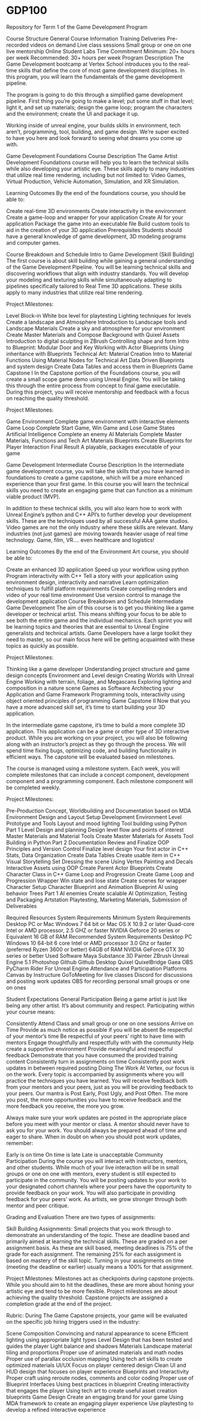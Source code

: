 # GDP100
Repository for Term 1 of the Game Development Program

Course Structure
General Course Information
Training Deliveries
Pre-recorded videos on demand
Live class sessions
Small group or one on one live mentorship
Online Student Labs
Time Commitment
Minimum: 20+ hours per week
Recommended: 30+ hours per week
Program Description
The Game Development bootcamp at Vertex School introduces you to the real-time skills that define the core of most game development disciplines. In this program, you will learn the fundamentals of the game development pipeline.

The program is going to do this through a simplified game development pipeline. First thing you’re going to make a level; put some stuff in that level; light it, and set up materials; design the game loop; program the characters and the environment; create the UI and package it up.

Working inside of unreal engine, your builds skills in environment, tech aren’t, programming, tool, building, and game design. We’re super excited to have you here and look forward to seeing what dreams you come up with.

 

Game Development Foundations
Course Description
The Game Artist Development Foundations course will help you to learn the technical skills while also developing your artistic eye. These skills apply to many industries that utilize real time rendering, including but not limited to: Video Games, Virtual Production, Vehicle Automation, Simulation, and XR Simulation.

Learning Outcomes
By the end of the foundations course, you should be able to:

Create real-time 3D environments
Create interactivity in the environment
Create a game-loop and wrapper for your application
Create AI for your application
Package the game into an executable file
Build custom tools to aid in the creation of your 3D application
Prerequisites
Students should have a general knowledge of game development, 3D modeling programs and computer games.

Course Breakdown and Schedule
Intro to Game Development (Skill Building)
The first course is about skill building while gaining a general understanding of the Game Development Pipeline. You will be learning technical skills and discovering workflows that align with industry standards. You will develop your modeling and texturing skills while simultaneously adapting to pipelines specifically tailored to Real Time 3D applications. These skills apply to many industries that utilize real time rendering.

Project Milestones:

Level Block-in
White box level for playtesting
Lighting techniques for levels
Create a landscape and Atmosphere
Introduction to Landscape tools and Landscape Materials
Create a sky and atmosphere for your environment
Create Master Materials and Compose Background with Quixel Assets
Introduction to digital sculpting in ZBrush
Controlling shape and form
Intro to Blueprint: Modular Door and Key
Working with Actor Blueprints
Using inheritance with Blueprints
Technical Art: Material Creation
Intro to Material Functions
Using Material Nodes for Technical Art
Data Driven Blueprints and system design
Create Data Tables and access them in Blueprints
Game Capstone I
In the Capstone portion of the Foundations course, you will create a small scope game demo using Unreal Engine. You will be taking this through the entire process from concept to final game executable. During this project, you will receive mentorship and feedback with a focus on reaching the quality threshold.

Project Milestones:

Game Environment
Complete game environment with interactive elements 
Game Loop
Complete Start Game, Win Game and Lose Game States
Artificial Intelligence
Complete an enemy AI
Materials
Complete Master Materials, Functions and Tech Art Materials
Blueprints
Create Blueprints for Player Interaction
Final Result
A playable, packages executable of your game
 
Game Development Intermediate
Course Description
In the intermediate game development course, you will take the skills that you have learned in foundations to create a game capstone, which will be a more enhanced experience than your first game. In this course you will learn the technical skills you need to create an engaging game that can function as a minimum viable product (MVP). 

In addition to these technical skills, you will also learn how to work with Unreal Engine’s python and C++ API’s to further develop your development skills. These are the techniques used by all successful AAA game studios.  Video games are not the only industry where these skills are relevant. Many industries (not just games) are moving towards heavier usage of real time technology. Game, film, VR.... even healthcare and logistics! 

Learning Outcomes
By the end of the Environment Art course, you should be able to:

Create an enhanced 3D application
Speed up your workflow using python
Program interactivity with C++
Tell a story with your application using environment design, interactivity and narrative
Learn optimization techniques to fulfill platform requirements
Create compelling renders and video of your real time environment
Use version control to manage the development application
Course Breakdown and Schedule
Intermediate Game Development
The aim of this course is to get you thinking like a game developer or technical artist. This means shifting your focus to be able to see both the entire game and the individual mechanics. Each sprint you will be learning topics and theories that are essential to Unreal Engine generalists and technical artists. Game Developers have a large toolkit they need to master, so our main focus here will be getting acquainted with these topics as quickly as possible.

Project Milestones:

Thinking like a game developer
Understanding project structure and game design concepts
Environment and Level design
Creating Worlds with Unreal Engine
Working with terrain, foliage, and Megascans
Exploring lighting and composition in a nature scene
Games as Software
Architecting your Application and Game Framework
Programming tools, interactivity
using object oriented principles of programming
Game Capstone II
Now that you have a more advanced skill set, it’s time to start building your 3D application.

In the intermediate game capstone, it’s time to build a more complete 3D application. This application can be a game or other type of 3D interactive product. While you are working on your project, you will also be following along with an instructor’s project as they go through the process. We will spend time fixing bugs, optimizing code, and building functionality in efficient ways. The capstone will be evaluated based on milestones.

The course is managed using a milestone system. Each week, you will complete milestones that can include a concept component, development component and a programming component. Each milestone component will be completed weekly. 

Project Milestones:

Pre-Production
Concept, Worldbuilding and Documentation based on MDA
Environment Design and Layout
Setup Development Environment
Level Prototype and Tools
Layout and mood lighting
Tool building using Python Part 1
Level Design and planning
Design level flow and points of interest
Master Materials and Material Tools
Create Master Materials for Assets
Tool Building in Python Part 2
Documentation Review and Finalize
OOP Principles and Version Control
Finalize level design
Your first actor in C++
Stats, Data Organization
Create Data Tables
Create usable item in C++
Visual Storytelling
Set Dressing the scene
Using Vertex Painting and Decals
Interactive Assets using OOP
Create Parent Actor Blueprints
Create Character Class in C++
Game Loop and Progression
Create Game Loop and Progression
Wrapper
Win state and lose state
Create scenes for wrapper
Character Setup
Character Blueprint and Animation Blueprint
AI using behavior Trees Part 1
AI enemies
Create scalable AI
Optimization, Testing and Packaging
Artstation
Playtesting, Marketing Materials, Submission of Deliverables
 
Required Resources
System Requirements
Minimum System Requirements
Desktop PC or Mac
Windows 7 64 bit or Mac OS X 10.9.2 or later
Quad-core Intel or AMD processor, 2.5 GHZ or faster
NVIDIA Geforce 20 series or Equivalent
16 GB of RAM
Recommended System Requirements
Desktop PC
Windows 10 64-bit
6 core Intel or AMD processor 3.0 Ghz or faster (preferred Ryzen 3600 or better)
64GB of RAM
NVIDIA GeForce GTX 30 series or better
Used Software
Maya
Substance 3D Painter
ZBrush
Unreal Engine 5.1
Photoshop
Github
Github Desktop
Quixel
QuixelBridge
Gaea
OBS
PyCharm
Rider For Unreal Engine
Attendance and Participation Platforms
Canvas by Instructure
GoToMeeting for live classes
Discord for discussions and posting work updates
OBS for recording personal small groups or one on ones
 
Student Expectations
General Participation
Being a game artist is just like being any other artist. It’s about community and respect. Participating within your course means:

Consistently Attend Class and small group or one on one sessions
Arrive on Time 
Provide as much notice as possible if you will be absent
Be respectful of your mentor’s time
Be respectful of your peers’ right to have time with mentors
Engage thoughtfully and respectfully with with the community
Help create a supportive environment
Provide meaningful and respectful feedback
Demonstrate that you have consumed the provided training content
Consistently turn in assignments on time
Consistently post work updates in between required posting
Doing The Work
At Vertex, our focus is on the work. Every topic is accompanied by assignments where you will practice the techniques you have learned. You will receive feedback both from your mentors and your peers, just as you will be providing feedback to your peers. Our mantra is Post Early, Post Ugly, and Post Often. The more you post, the more opportunities you have to receive feedback and the more feedback you receive, the more you grow.

Always make sure your work updates are posted in the appropriate place before you meet with your mentor or class. A mentor should never have to ask you for your work. You should always be prepared ahead of time and eager to share. When in doubt on when you should post work updates, remember:

Early is on time
On time is late
Late is unacceptable
Community Participation
During the course you will interact with instructors, mentors, and other students. While much of your live interaction will be in small groups or one on one with mentors, every student is still expected to participate in the community. You will be posting updates to your work to your designated cohort channels where your peers have the opportunity to provide feedback on your work. You will also participate in providing feedback for your peers’ work. As artists, we grow stronger through both mentor and peer critique.

 

Grading and Evaluation
There are two types of assignments:

Skill Building Assignments: Small projects that you work through to demonstrate an understanding of the topic. These are deadline based and primarily aimed at learning the technical skills. These are graded on a per assignment basis. As these are skill based, meeting deadlines is 75% of the grade for each assignment. The remaining 25% for each assignment is based on mastery of the skill topic.  Turning in your assignments on time (meeting the deadline or earlier) usually means a 100% for that assignment.

Project Milestones: Milestones act as checkpoints during capstone projects. While you should aim to hit the deadlines, these are more about honing your artistic eye and tend to be more flexible. Project milestones are about achieving the quality threshold. Capstone projects are assigned a completion grade at the end of the project.

Rubric: During The Game Capstone projects, your game will be evaluated on the specific job hiring triggers used in the industry:

Scene Composition
Convincing and natural appearance to scene
Efficient lighting using appropriate light types
Level Design that has been tested and guides the player
Light balance and shadows
Materials
Landscape material tiling and proportions
Proper use of animated materials and math nodes
Proper use of parallax occlusion mapping
Using tech art skills to create optimized materials
UI/UX
Focus on player centered design
Clean UI and HUD design that focuses on player experience
Blueprints and Interactivity
Proper craft using reroute nodes, comments and color coding
Proper use of Blueprint Interfaces
Using best practices in blueprint
Creating interactivity that engages the player
Using tech art to create useful asset creation blueprints
Game Design
Create an engaging brand for your game
Using MDA framework to create an engaging player experience
Use playtesting to develop a refined interactive experience
